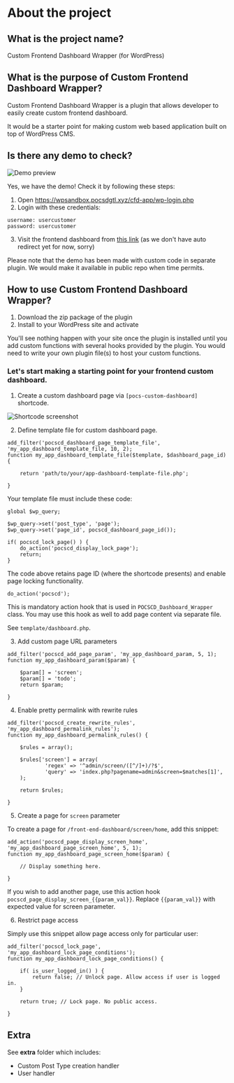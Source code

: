 # About the project

## What is the project name?

Custom Frontend Dashboard Wrapper (for WordPress)

## What is the purpose of Custom Frontend Dashboard Wrapper? 

Custom Frontend Dashboard Wrapper is a plugin that allows developer to easily create custom frontend dashboard. 

It would be a starter point for making custom web based application built on top of WordPress CMS.

## Is there any demo to check?

![Demo preview](https://i.snipboard.io/PQziTr.jpg)

Yes, we have the demo! Check it by following these steps:

1. Open https://wpsandbox.pocsdgtl.xyz/cfd-app/wp-login.php
2. Login with these credentials:

```
username: usercustomer
password: usercustomer
```

3. Visit the frontend dashboard from [this link](https://wpsandbox.pocsdgtl.xyz/cfd-app/admin/screen/home) (as we don't have auto redirect yet for now, sorry)

Please note that the demo has been made with custom code in separate plugin. We would make it available in public repo when time permits.

## How to use Custom Frontend Dashboard Wrapper?

1. Download the zip package of the plugin
2. Install to your WordPress site and activate

You'll see nothing happen with your site once the plugin is installed until you add custom functions with several hooks provided by the plugin. You would need to write your own plugin file(s) to host your custom functions. 

### Let's start making a starting point for your frontend custom dashboard. 

1. Create a custom dashboard page via `[pocs-custom-dashboard]` shortcode. 

![Shortcode screenshot](https://i.snipboard.io/4aAVd7.jpg)

2. Define template file for custom dashboard page. 

```
add_filter('pocscd_dashboard_page_template_file', 'my_app_dashboard_template_file, 10, 2);
function my_app_dashboard_template_file($template, $dashboard_page_id) {

    return 'path/to/your/app-dashboard-template-file.php';

}
```

Your template file must include these code:

```
global $wp_query;

$wp_query->set('post_type', 'page');
$wp_query->set('page_id', pocscd_dashboard_page_id());

if( pocscd_lock_page() ) {
	do_action('pocscd_display_lock_page');
	return;
} 
```

The code above retains page ID (where the shortcode presents) and enable page locking functionality.

```
do_action('pocscd'); 
```

This is mandatory action hook that is used in `POCSCD_Dashboard_Wrapper` class. You may use this hook as well to add page content via separate file.

See `template/dashboard.php`.


3. Add custom page URL parameters

```
add_filter('pocscd_add_page_param', 'my_app_dashboard_param, 5, 1);
function my_app_dashboard_param($param) {

    $param[] = 'screen';
    $param[] = 'todo';
    return $param;

}
```

4. Enable pretty permalink with rewrite rules

```
add_filter('pocscd_create_rewrite_rules', 'my_app_dashboard_permalink_rules');
function my_app_dashboard_permalink_rules() {

    $rules = array();
    
    $rules['screen'] = array(
            'regex' => '^admin/screen/([^/]+)/?$',
            'query' => 'index.php?pagename=admin&screen=$matches[1]',                            
    );
    
    return $rules;

}
```

5. Create a page for `screen` parameter

To create a page for `/front-end-dashboard/screen/home`, add this snippet:

```
add_action('pocscd_page_display_screen_home', 'my_app_dashboard_page_screen_home', 5, 1);
function my_app_dashboard_page_screen_home($param) {

    // Display something here.

}
```

If you wish to add another page, use this action hook `pocscd_page_display_screen_{{param_val}}`. Replace `{{param_val}}` with expected value for screen parameter.

6. Restrict page access

Simply use this snippet allow page access only for particular user:

```
add_filter('pocscd_lock_page', 'my_app_dashboard_lock_page_conditions');
function my_app_dashboard_lock_page_conditions() {

    if( is_user_logged_in() ) {
        return false; // Unlock page. Allow access if user is logged in. 
    }
    
    return true; // Lock page. No public access. 

}
```

## Extra

See **extra** folder which includes:

* Custom Post Type creation handler
* User handler
